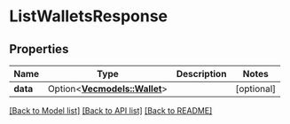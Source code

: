 # ListWalletsResponse

## Properties

Name | Type | Description | Notes
------------ | ------------- | ------------- | -------------
**data** | Option<[**Vec<models::Wallet>**](Wallet.md)> |  | [optional]

[[Back to Model list]](../README.md#documentation-for-models) [[Back to API list]](../README.md#documentation-for-api-endpoints) [[Back to README]](../README.md)


